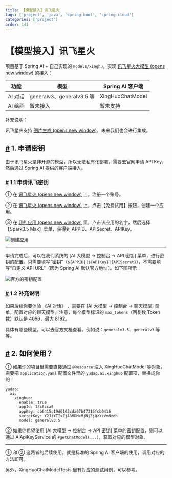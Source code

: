 ```yaml
---
title: 【模型接入】讯飞星火
tags: ['project', 'java', 'spring-boot', 'spring-cloud']
categories: ['project']
order: 141
---
```

# 【模型接入】讯飞星火

项目基于 Spring AI + 自己实现的 `models/xinghu`，实现 [讯飞星火大模型  (opens new window)](https://xinghuo.xfyun.cn/sparkapi) 的接入：

 

| 功能 | 模型 | Spring AI 客户端 |
| --- | --- | --- |
| AI 对话 | generalv3、generalv3.5 等 | XingHuoChatModel |
| AI 绘画 | 暂未接入 | 暂未支持 |

 补充说明：

 讯飞星火支持 [图片生成  (opens new window)](https://www.xfyun.cn/doc/spark/ImageGeneration.html)，未来我们也会进行集成。

 ## [#](#_1-申请密钥) 1. 申请密钥

 由于讯飞星火是非开源的模型，所以无法私有化部署，需要去官网申请 API Key，然后通过 Spring AI 提供的客户端接入。

 ### [#](#_1-1-申请讯飞密钥) 1.1 申请讯飞密钥

 ① 在 [讯飞星火  (opens new window)](https://xinghuo.xfyun.cn/sparkapi) 上，注册一个账号。

 ② 在 [讯飞星火  (opens new window)](https://xinghuo.xfyun.cn/sparkapi) 上，点击【免费试用】按钮，创建一个应用。

 ③ 在 [我的应用  (opens new window)](https://console.xfyun.cn/app/myapp) 里，点击该应用的名字，然后选择【Spark3.5 Max】菜单，获得到 APPID、APISecret、APIKey。

 ![创建应用](https://doc.iocoder.cn/img/AI%E6%89%8B%E5%86%8C/%E6%A8%A1%E5%9E%8B%E6%8E%A5%E5%85%A5/%E8%AE%AF%E9%A3%9E-%E5%88%9B%E5%BB%BA%E5%BA%94%E7%94%A8.png)

 

---

 申请完成后，可以在我们系统的 [AI 大模型 -> 控制台 -> API 密钥] 菜单，进行密钥的配置。只需要填写“密钥”（`${APPID}|${APIKey}|{APISecret}`），不需要填写“自定义 API URL”（因为 Spring AI 默认官方地址）。如下图所示：

 ![官方的密钥配置](https://doc.iocoder.cn/img/AI%E6%89%8B%E5%86%8C/%E6%A8%A1%E5%9E%8B%E6%8E%A5%E5%85%A5/%E8%AE%AF%E9%A3%9E%E6%98%9F%E7%81%AB-%E5%AE%98%E6%96%B9.png)

 ### [#](#_1-2-补充说明) 1.2 补充说明

 如果后续你要体验 [《AI 对话》](/ai/chat/) ，需要在 [AI 大模型 -> 控制台 -> 聊天模型] 菜单，配置对应的聊天模型。注意，每个模型标识的 `max_tokens`（回复数 Token 数）默认是 4096，最大 8192。

 具体有哪些模型，可以去官方文档查看。例如说：`generalv3.5`、`generalv3` 等等。

 ## [#](#_2-如何使用) 2. 如何使用？

 ① 如果你的项目里需要直接通过 `@Resource` 注入 XingHuoChatModel 等对象，需要把 `application.yaml` 配置文件里的 `yudao.ai.xinghuo` 配置项，替换成你的！

 
```
yudao:
  ai:
    xinghuo:
      enable: true
      appId: 13c8cca6
      appKey: cb6415c19d6162cda07b47316fcb0416
      secretKey: Y2JiYTIxZjA3MDMxMjNjZjQzYzVmNzdh
      model: generalv3.5

```
② 如果你希望使用 [AI 大模型 -> 控制台 -> API 密钥] 菜单的密钥配置，则可以通过 AiApiKeyService 的 `#getChatModel(...)`，获取对应的模型对象。

 

---

 ① 和 ② 这两者的后续使用，就是标准的 Spring AI 客户端的使用，调用对应的方法即可。

 另外，XingHuoChatModelTests 里有对应的测试用例，可以参考。

